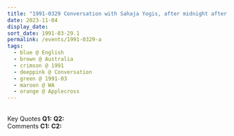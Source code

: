 ```yaml
---
title: "1991-0329 Conversation with Sahaja Yogis, after midnight after Śhrī Mahāvīra Pūjā, Collective House, Applecross (10 kms S of Perth), WA, Australia"
date: 2023-11-04
display_date: 
sort_date: 1991-03-29.1
permalink: /events/1991-0329-a
tags:
  - blue @ English
  - brown @ Australia
  - crimson @ 1991
  - deeppink @ Conversation
  - green @ 1991-03
  - maroon @ WA
  - orange @ Applecross
---
```


<br>

<wave-list>
  <list-title color="DarkSeaGreen" width="55">Key Quotes</list-title>
  <list-item color="BlanchedAlmond" width="280"><b>Q1:</b> <i></i></list-item>
  <list-item color="Lavender" width="280"><b>Q2:</b> <i></i></list-item>
</wave-list>

<br>

<wave-list>
  <list-title color="DarkSeaGreen" width="55">Comments</list-title>
  <list-item color="BlanchedAlmond" width="280"><b>C1:</b> <i></i></list-item>
  <list-item color="Lavender" width="280"><b>C2:</b> <i></i></list-item>
</wave-list>